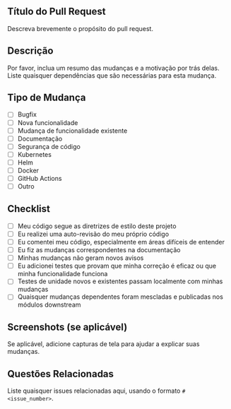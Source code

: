 ## Título do Pull Request

Descreva brevemente o propósito do pull request.

## Descrição

Por favor, inclua um resumo das mudanças e a motivação por trás delas. Liste quaisquer dependências que são necessárias para esta mudança.

## Tipo de Mudança

- [ ] Bugfix
- [ ] Nova funcionalidade
- [ ] Mudança de funcionalidade existente
- [ ] Documentação
- [ ] Segurança de código
- [ ] Kubernetes
- [ ] Helm
- [ ] Docker
- [ ] GitHub Actions
- [ ] Outro

## Checklist

- [ ] Meu código segue as diretrizes de estilo deste projeto
- [ ] Eu realizei uma auto-revisão do meu próprio código
- [ ] Eu comentei meu código, especialmente em áreas difíceis de entender
- [ ] Eu fiz as mudanças correspondentes na documentação
- [ ] Minhas mudanças não geram novos avisos
- [ ] Eu adicionei testes que provam que minha correção é eficaz ou que minha funcionalidade funciona
- [ ] Testes de unidade novos e existentes passam localmente com minhas mudanças
- [ ] Quaisquer mudanças dependentes foram mescladas e publicadas nos módulos downstream

## Screenshots (se aplicável)

Se aplicável, adicione capturas de tela para ajudar a explicar suas mudanças.

## Questões Relacionadas

Liste quaisquer issues relacionadas aqui, usando o formato `#<issue_number>`.
